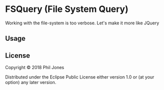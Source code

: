 
# FSQuery (File System Query)

Working with the file-system is too verbose. Let's make it more like JQuery



## Usage



## License

Copyright © 2018 Phil Jones

Distributed under the Eclipse Public License either version 1.0 or (at
your option) any later version.
